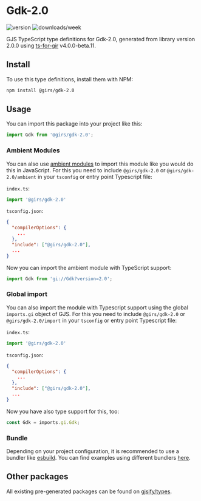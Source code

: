 
# Gdk-2.0

![version](https://img.shields.io/npm/v/@girs/gdk-2.0)
![downloads/week](https://img.shields.io/npm/dw/@girs/gdk-2.0)


GJS TypeScript type definitions for Gdk-2.0, generated from library version 2.0.0 using [ts-for-gir](https://github.com/gjsify/ts-for-gir) v4.0.0-beta.11.


## Install

To use this type definitions, install them with NPM:
```bash
npm install @girs/gdk-2.0
```

## Usage

You can import this package into your project like this:
```ts
import Gdk from '@girs/gdk-2.0';
```

### Ambient Modules

You can also use [ambient modules](https://github.com/gjsify/ts-for-gir/tree/main/packages/cli#ambient-modules) to import this module like you would do this in JavaScript.
For this you need to include `@girs/gdk-2.0` or `@girs/gdk-2.0/ambient` in your `tsconfig` or entry point Typescript file:

`index.ts`:
```ts
import '@girs/gdk-2.0'
```

`tsconfig.json`:
```json
{
  "compilerOptions": {
    ...
  },
  "include": ["@girs/gdk-2.0"],
  ...
}
```

Now you can import the ambient module with TypeScript support: 

```ts
import Gdk from 'gi://Gdk?version=2.0';
```

### Global import

You can also import the module with Typescript support using the global `imports.gi` object of GJS.
For this you need to include `@girs/gdk-2.0` or `@girs/gdk-2.0/import` in your `tsconfig` or entry point Typescript file:

`index.ts`:
```ts
import '@girs/gdk-2.0'
```

`tsconfig.json`:
```json
{
  "compilerOptions": {
    ...
  },
  "include": ["@girs/gdk-2.0"],
  ...
}
```

Now you have also type support for this, too:

```ts
const Gdk = imports.gi.Gdk;
```

### Bundle

Depending on your project configuration, it is recommended to use a bundler like [esbuild](https://esbuild.github.io/). You can find examples using different bundlers [here](https://github.com/gjsify/ts-for-gir/tree/main/examples).

## Other packages

All existing pre-generated packages can be found on [gjsify/types](https://github.com/gjsify/types).


